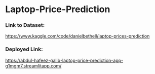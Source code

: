 # Laptop-Price-Prediction

### **Link to Dataset:**
https://www.kaggle.com/code/danielbethell/laptop-prices-prediction

### **Deployed Link:**
https://abdul-hafeez-galib-laptop-price-prediction-app-g1mgm7.streamlitapp.com/

